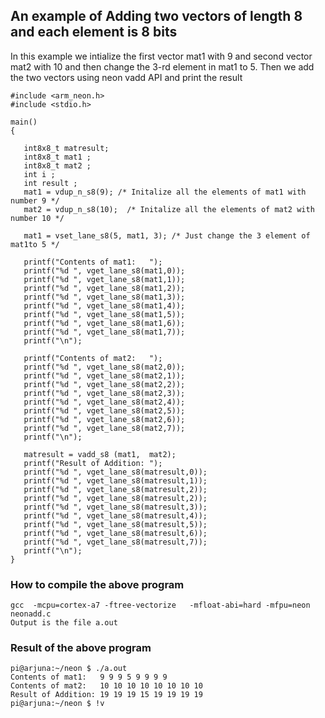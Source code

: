 
## An example of Adding two vectors of length 8  and each element is 8 bits

In this example we intialize the first vector mat1 with 9 and second vector mat2 with 10
and then change the 3-rd element in mat1 to 5. Then we add the two vectors using neon vadd API
and print the result

````
#include <arm_neon.h>
#include <stdio.h>

main()
{

   int8x8_t matresult;
   int8x8_t mat1 ;
   int8x8_t mat2 ;
   int i ;
   int result ;
   mat1 = vdup_n_s8(9); /* Initalize all the elements of mat1 with  number 9 */
   mat2 = vdup_n_s8(10);  /* Initalize all the elements of mat2 with  number 10 */

   mat1 = vset_lane_s8(5, mat1, 3); /* Just change the 3 element of mat1to 5 */

   printf("Contents of mat1:   ");
   printf("%d ", vget_lane_s8(mat1,0));
   printf("%d ", vget_lane_s8(mat1,1));
   printf("%d ", vget_lane_s8(mat1,2));
   printf("%d ", vget_lane_s8(mat1,3));
   printf("%d ", vget_lane_s8(mat1,4));
   printf("%d ", vget_lane_s8(mat1,5));
   printf("%d ", vget_lane_s8(mat1,6));
   printf("%d ", vget_lane_s8(mat1,7));
   printf("\n");

   printf("Contents of mat2:   ");
   printf("%d ", vget_lane_s8(mat2,0));
   printf("%d ", vget_lane_s8(mat2,1));
   printf("%d ", vget_lane_s8(mat2,2));
   printf("%d ", vget_lane_s8(mat2,3));
   printf("%d ", vget_lane_s8(mat2,4));
   printf("%d ", vget_lane_s8(mat2,5));
   printf("%d ", vget_lane_s8(mat2,6));
   printf("%d ", vget_lane_s8(mat2,7));
   printf("\n");

   matresult = vadd_s8 (mat1,  mat2);
   printf("Result of Addition: ");
   printf("%d ", vget_lane_s8(matresult,0));
   printf("%d ", vget_lane_s8(matresult,1));
   printf("%d ", vget_lane_s8(matresult,2));
   printf("%d ", vget_lane_s8(matresult,2));
   printf("%d ", vget_lane_s8(matresult,3));
   printf("%d ", vget_lane_s8(matresult,4));
   printf("%d ", vget_lane_s8(matresult,5));
   printf("%d ", vget_lane_s8(matresult,6));
   printf("%d ", vget_lane_s8(matresult,7));
   printf("\n");
}
````
### How to compile the above program
````
gcc  -mcpu=cortex-a7 -ftree-vectorize   -mfloat-abi=hard -mfpu=neon neonadd.c
Output is the file a.out
````

### Result of the above program
````
pi@arjuna:~/neon $ ./a.out
Contents of mat1:   9 9 9 5 9 9 9 9
Contents of mat2:   10 10 10 10 10 10 10 10
Result of Addition: 19 19 19 15 19 19 19 19
pi@arjuna:~/neon $ !v
````
